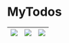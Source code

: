 # MyTodos

![](https://velog.velcdn.com/images/likethe/post/8dd53286-4237-4fcb-8ec0-403c323f4415/image.png) | ![](https://velog.velcdn.com/images/likethe/post/551a2e60-327c-408f-b969-26ed893157a0/image.png) | ![](https://velog.velcdn.com/images/likethe/post/c86b5a48-fdf5-40f0-8f6a-e7a60a33ff54/image.png)
---|---|---|
